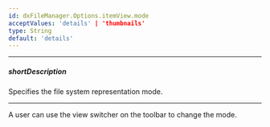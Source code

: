 ```yaml
---
id: dxFileManager.Options.itemView.mode
acceptValues: 'details' | 'thumbnails'
type: String
default: 'details'
---
```

---
##### shortDescription
Specifies the file system representation mode.

---

A user can use the view switcher on the toolbar to change the mode.
